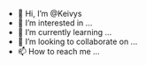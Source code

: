 - 👋 Hi, I’m @Keivys
- 👀 I’m interested in ...
- 🌱 I’m currently learning ...
- 💞️ I’m looking to collaborate on ...
- 📫 How to reach me ...

<!---
Keivys/Keivys is a ✨ special ✨ repository because its `README.md` (this file) appears on your GitHub profile.
You can click the Preview link to take a look at your changes.
--->
